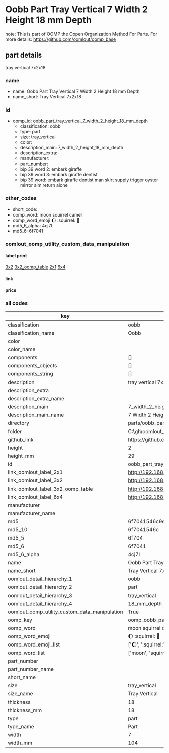 # Oobb Part Tray Vertical 7 Width 2 Height 18 mm Depth  

note: This is part of OOMP the Oopen Organization Method For Parts. For more details: https://github.com/oomlout/oomp_base

##  part details
  



tray vertical 7x2x18



### name
* name: Oobb Part Tray Vertical 7 Width 2 Height 18 mm Depth
* name_short: Tray Vertical 7x2x18 
### id
* oomp_id: oobb_part_tray_vertical_7_width_2_height_18_mm_depth
  * classification: oobb
  * type: part
  * size: tray_vertical
  * color: 
  * description_main: 7_width_2_height_18_mm_depth
  * description_extra: 
  * manufacturer: 
  * part_number: 
  * bip 39 word 2: embark giraffe
  * bip 39 word 3: embark giraffe dentist
  * bip 39 word: embark giraffe dentist man skirt supply trigger oyster mirror aim return alone

### other_codes
* short_code: 
* oomp_word: moon squirrel camel
* oomp_word_emoji :moon: :squirrel: :camel:
* md5_6_alpha: 4cj7l
* md5_6: 6f7041






### oomlout_oomp_utility_custom_data_manipulation
#### label print
[3x2](http://192.168.1.245:1112/?label=oomp%204cj7l)
[3x2_oomp_table](http://192.168.1.108:1112/?label=oomp%204cj7l)
[2x1](http://192.168.1.242:1112/?label=oomp%204cj7l)
[6x4](http://192.168.1.55:1112/?label=oomp%204cj7l)    

#### link

                              

#### price







### all codes 
| key | value |  
| --- | --- |  
| classification | oobb |  
| classification_name | Oobb |  
| color |  |  
| color_name |  |  
| components | [] |  
| components_objects | [] |  
| components_string | [] |  
| description | tray vertical 7x2x18 |  
| description_extra |  |  
| description_extra_name |  |  
| description_main | 7_width_2_height_18_mm_depth |  
| description_main_name | 7 Width 2 Height 18 mm Depth |  
| directory | parts/oobb_part_tray_vertical_7_width_2_height_18_mm_depth |  
| folder | C:\gh\oomlout_oobb_version_4_generated_parts\parts\oobb_part_tray_vertical_7_width_2_height_18_mm_depth |  
| github_link | https://github.com/oomlout/oomlout_oomp_part_src/tree/main/parts/oobb_part_tray_vertical_7_width_2_height_18_mm_depth |  
| height | 2 |  
| height_mm | 29 |  
| id | oobb_part_tray_vertical_7_width_2_height_18_mm_depth |  
| link_oomlout_label_2x1 | http://192.168.1.242:1112/?label=oomp%204cj7l |  
| link_oomlout_label_3x2 | http://192.168.1.245:1112/?label=oomp%204cj7l |  
| link_oomlout_label_3x2_oomp_table | http://192.168.1.108:1112/?label=oomp%204cj7l |  
| link_oomlout_label_6x4 | http://192.168.1.55:1112/?label=oomp%204cj7l |  
| manufacturer |  |  
| manufacturer_name |  |  
| md5 | 6f7041546c9e7d136765586c75188a42 |  
| md5_10 | 6f7041546c |  
| md5_5 | 6f704 |  
| md5_6 | 6f7041 |  
| md5_6_alpha | 4cj7l |  
| name | Oobb Part Tray Vertical 7 Width 2 Height 18 mm Depth |  
| name_short | Tray Vertical 7x2x18  |  
| oomlout_detail_hierarchy_1 | oobb |  
| oomlout_detail_hierarchy_2 | part |  
| oomlout_detail_hierarchy_3 | tray_vertical |  
| oomlout_detail_hierarchy_4 | 18_mm_depth |  
| oomlout_oomp_utility_custom_data_manipulation | True |  
| oomp_key | oomp_oobb_part_tray_vertical_7_width_2_height_18_mm_depth |  
| oomp_word | moon squirrel camel |  
| oomp_word_emoji | :moon: :squirrel: :camel: |  
| oomp_word_emoji_list | [':moon:', ':squirrel:', ':camel:'] |  
| oomp_word_list | ['moon', 'squirrel', 'camel'] |  
| part_number |  |  
| part_number_name |  |  
| short_name |  |  
| size | tray_vertical |  
| size_name | Tray Vertical |  
| thickness | 18 |  
| thickness_mm | 18 |  
| type | part |  
| type_name | Part |  
| width | 7 |  
| width_mm | 104 |  
